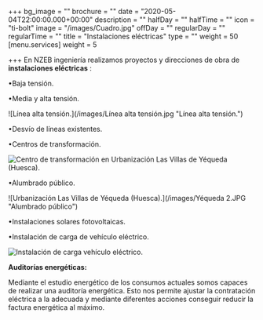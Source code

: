 +++
bg_image = ""
brochure = ""
date = "2020-05-04T22:00:00.000+00:00"
description = ""
halfDay = ""
halfTime = ""
icon = "ti-bolt"
image = "/images/Cuadro.jpg"
offDay = ""
regularDay = ""
regularTime = ""
title = "Instalaciones eléctricas"
type = ""
weight = 50
[menu.services]
weight = 5

+++
En NZEB ingeniería realizamos proyectos y direcciones de obra de **instalaciones eléctricas** :

•Baja tensión.

•Media y alta tensión.

![Línea alta tensión.](/images/Línea alta tensión.jpg "Línea alta tensión.")

•Desvío de líneas existentes.

•Centros de transformación.

![Centro de transformación en Urbanización Las Villas de Yéqueda (Huesca).](/images/CT1.png "Centro de transformación.")

•Alumbrado público.

![Urbanización Las Villas de Yéqueda (Huesca).](/images/Yéqueda 2.JPG "Alumbrado público")

•Instalaciones solares fotovoltaicas.

•Instalación de carga de vehículo eléctrico.

![Instalación de carga vehículo eléctrico.](/images/tesla.jpg "Instalación de carga vehículo eléctrico.")

**Auditorías energéticas:**

Mediante el estudio energético de los consumos actuales somos capaces de realizar una auditoría energética. Esto nos permite ajustar la contratación eléctrica a la adecuada y mediante diferentes acciones conseguir reducir la factura energética al máximo.